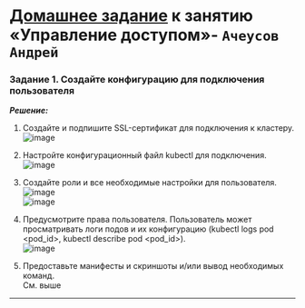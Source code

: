 # [Домашнее задание](https://github.com/netology-code/kuber-homeworks/blob/main/2.4/2.4.md) к занятию «Управление доступом»- `Ачеусов Андрей`


### Задание 1. Создайте конфигурацию для подключения пользователя   

***Решение:***  

1. Создайте и подпишите SSL-сертификат для подключения к кластеру.  
![image](https://github.com/user-attachments/assets/0a6e3432-8781-4e82-a80b-db6ea0544221)  

2. Настройте конфигурационный файл kubectl для подключения.  
![image](https://github.com/user-attachments/assets/c7055c9e-b0d4-4d3a-917e-6e0683df583d)  

3. Создайте роли и все необходимые настройки для пользователя.  
![image](https://github.com/user-attachments/assets/5977982f-9bef-46fe-bb02-fdfa6a620d6c)  
![image](https://github.com/user-attachments/assets/7d686116-9178-4c05-87ba-68765fd04e41)  

4. Предусмотрите права пользователя. Пользователь может просматривать логи подов и их конфигурацию (kubectl logs pod <pod_id>, kubectl describe pod <pod_id>).  
![image](https://github.com/user-attachments/assets/32661028-954a-487e-9ff3-70374040a8bc)  


5. Предоставьте манифесты и скриншоты и/или вывод необходимых команд.  
См. выше   


---

